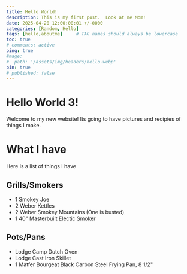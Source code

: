 ```yaml
---
title: Hello World!
description: This is my first post.  Look at me Mom!
date: 2025-04-20 12:00:00:01 +/-0000
categories: [Random, Hello]
tags: [hello,aboutme]     # TAG names should always be lowercase
toc: true
# comments: active
ping: true
#mage:
#  path: '/assets/img/headers/hello.webp'
pin: true
# published: false
---
```


# Hello World 3!

Welcome to my new website! Its going to have pictures and recipies of things I make. 

# What I have
Here is a list of things I have

## Grills/Smokers
  - 1 Smokey Joe
  - 2 Weber Kettles
  - 2 Weber Smokey Mountains (One is busted)
  - 1 40" Masterbuilt Electic Smoker

## Pots/Pans
  - Lodge Camp Dutch Oven
  - Lodge Cast Iron Skillet
  - 1 Matfer Bourgeat Black Carbon Steel Frying Pan, 8 1/2"